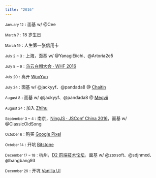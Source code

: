 ```yaml
---
title: "2016"
---
```


<small>January 12</small>
: 面基 w/ @Cee

<small>March 7</small>
: 18 岁生日

<small>March 19</small>
: 人生第一张信用卡

<small>July 2 ~ 3</small>
: 上海，面基 w/ @YanagiEiichi、@Artoria2e5

<small>July 8 ~ 9</small>
: [乌云白帽大会 · WHF 2016](http://summit.wooyun.org/)

<small>July 20</small>
: 离开 [WooYun](http://www.wooyun.org/)

<small>July 24</small>
: 面基 w/ @jackyyf、@pandada8 @ [Chaitin](https://chaitin.cn/)

<small>August 8</small>
: 面基 w/ @jackyyf、@pandada8 @ [Megvii](https://megvii.com/)

<small>August 24</small>
: 加入 [Zhihu](https://www.zhihu.com/)

<small>September 3 ~ 4</small>
: 南京，[NingJS · JSConf China 2016](http://2016.jsconf.cn/)，面基 w/ @ClassicOldSong

<small>October 6</small>
: 购买 [Google Pixel](https://madeby.google.com/phone/)

<small>October 14</small>
: 开坑 [Bitstone](https://bitstone.io/)

<small>December 17 ~ 18</small>
: 杭州，[D2 前端技术论坛](http://d2forum.alibaba-inc.com/)，面基 w/ @zsxsoft、@sdjnmxd、@bangbang93

<small>December 29</small>
: 开坑 [Vanilla UI](http://vanilla-ui.com/)
